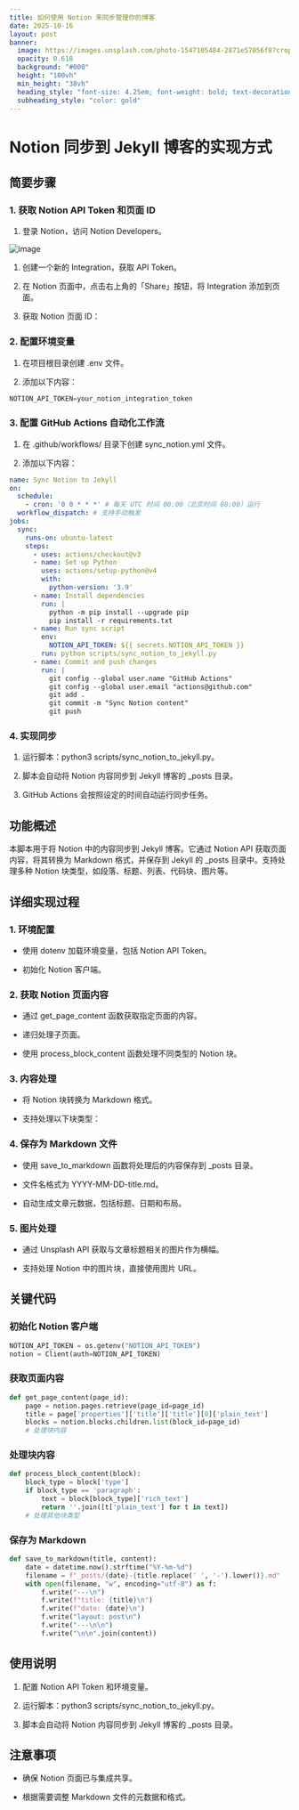 ```yaml
---
title: 如何使用 Notion 来同步管理你的博客
date: 2025-10-16
layout: post
banner:
  image: https://images.unsplash.com/photo-1547105484-2871e57056f8?crop=entropy&cs=tinysrgb&fit=max&fm=jpg&ixid=M3w2OTIwMzJ8MHwxfHJhbmRvbXx8fHx8fHx8fDE3NjA2NDYyMDV8&ixlib=rb-4.1.0&q=80&w=1080
  opacity: 0.618
  background: "#000"
  height: "100vh"
  min_height: "38vh"
  heading_style: "font-size: 4.25em; font-weight: bold; text-decoration: underline"
  subheading_style: "color: gold"
---
```


# Notion 同步到 Jekyll 博客的实现方式

## 简要步骤

### 1. 获取 Notion API Token 和页面 ID

1. 登录 Notion，访问 Notion Developers。

![image](https://prod-files-secure.s3.us-west-2.amazonaws.com/a7a0cc5a-89b9-4cda-8686-1fba0ca52f40/d19c1afe-dea5-4312-9333-786b0ba83054/image.png?X-Amz-Algorithm=AWS4-HMAC-SHA256&X-Amz-Content-Sha256=UNSIGNED-PAYLOAD&X-Amz-Credential=ASIAZI2LB466UYXV7ILO%2F20251016%2Fus-west-2%2Fs3%2Faws4_request&X-Amz-Date=20251016T202323Z&X-Amz-Expires=3600&X-Amz-Security-Token=IQoJb3JpZ2luX2VjEOz%2F%2F%2F%2F%2F%2F%2F%2F%2F%2FwEaCXVzLXdlc3QtMiJHMEUCIQCjD9hFsfhcDgMQdQxFz5EODGo6H55paRSvleZbZZisbQIgKUFbRGBtqi1%2B4Q9ILouF8ktY9x0o%2BoAn55iCE4g%2F0JAqiAQIlf%2F%2F%2F%2F%2F%2F%2F%2F%2F%2FARAAGgw2Mzc0MjMxODM4MDUiDAD1njy4h%2Fsm2D7%2FeyrcA77gzUc1%2FtiSrq14WZKoyUjRApT%2Bmg5lA7OWEqHdwJbExbf5dAoUDxMLG9bzCYruXU%2BHojdqh9z2KXwN%2BrWLzDwhlMVZA7VE9AHaZAGyQvDOy4MNRd2AAEQggTDYccWZZqBsDUlCS2fyiH%2F5s30Rc8hy0H57s7CtI7Ml11OBDhAK2Q7HVQt4T2DfC%2FZYuhUUACipas4ydd2k6zrtTC1mFwbeAU4Mp6S2gAfFtuqFtTx2HPCPPrTjJqhlGbspYXWyBKlqD%2FGHGxaBCjWZEwmbsuf%2BwlRksPsdjNvmkBKsQ7N11MllL1iKhYnmNuumiQvUS1qPjNa%2BNOjeRHqx1cML5Js8cODJjlAetZ1tdfDDtQef0hqKC8BRNJ8n0j9%2FTidd%2B2ogHNx8%2Fo3uuJvuRr76FsQVBvqcJCfisv2SKVFLWAyoay8h8dYXBJOf5kMHThhgoW83DDiG5HZUIdZ7CJ527C1FZk7NZ0fClLmW5w5mIYQcRuMat9NfsHwikeTXO%2B68sU9ZLtlekMJXv7KxBtzXLfWcJxe4ree203gfW1iD9iyCLuus1UbP4WTG%2FDSBgsGAsF8%2F%2B2mfjUHEmQf9nTsn8TVO85qULcP%2FvQAndnWWgfoS%2B3dbkuQSFHCFENowMLKNxccGOqUBz%2BN67q%2BMxxLglqHONoLb%2F1M0EL%2FPJu81o1AvunLRdar4pA6nF2zwI33vy9%2Fn6mhWIFHqlA8D7esEH69goUwfYyUkbt8hCyOWvGz3Jnm7Gi30g6rH8Cq%2FL482EUulEqiaskUDhyj6gBr4hCuqIBwClN2yVDzgo1xSCNt87G1KwemhuU9HhSV6vAboFJ%2FiGs9rEF9raz5OizOmGE%2BLFL0G%2BFDv1km%2B&X-Amz-Signature=f9841bc8eee4fa608c62a5896f6c5f1abe48bf41f42870ffddc95fc185ebb6f0&X-Amz-SignedHeaders=host&x-amz-checksum-mode=ENABLED&x-id=GetObject)

1. 创建一个新的 Integration，获取 API Token。

1. 在 Notion 页面中，点击右上角的「Share」按钮，将 Integration 添加到页面。

1. 获取 Notion 页面 ID：


### 2. 配置环境变量

1. 在项目根目录创建 .env 文件。

1. 添加以下内容：

```javascript
NOTION_API_TOKEN=your_notion_integration_token
```

### 3. 配置 GitHub Actions 自动化工作流

1. 在 .github/workflows/ 目录下创建 sync_notion.yml 文件。

1. 添加以下内容：

```yaml
name: Sync Notion to Jekyll
on:
  schedule:
    - cron: '0 0 * * *' # 每天 UTC 时间 00:00（北京时间 08:00）运行
  workflow_dispatch: # 支持手动触发
jobs:
  sync:
    runs-on: ubuntu-latest
    steps:
      - uses: actions/checkout@v3
      - name: Set up Python
        uses: actions/setup-python@v4
        with:
          python-version: '3.9'
      - name: Install dependencies
        run: |
          python -m pip install --upgrade pip
          pip install -r requirements.txt
      - name: Run sync script
        env:
          NOTION_API_TOKEN: ${{ secrets.NOTION_API_TOKEN }}
        run: python scripts/sync_notion_to_jekyll.py
      - name: Commit and push changes
        run: |
          git config --global user.name "GitHub Actions"
          git config --global user.email "actions@github.com"
          git add .
          git commit -m "Sync Notion content"
          git push
```

### 4. 实现同步

1. 运行脚本：python3 scripts/sync_notion_to_jekyll.py。

1. 脚本会自动将 Notion 内容同步到 Jekyll 博客的 _posts 目录。

1. GitHub Actions 会按照设定的时间自动运行同步任务。

## 功能概述

本脚本用于将 Notion 中的内容同步到 Jekyll 博客。它通过 Notion API 获取页面内容，将其转换为 Markdown 格式，并保存到 Jekyll 的 _posts 目录中。支持处理多种 Notion 块类型，如段落、标题、列表、代码块、图片等。

## 详细实现过程

### 1. 环境配置

- 使用 dotenv 加载环境变量，包括 Notion API Token。

- 初始化 Notion 客户端。

### 2. 获取 Notion 页面内容

- 通过 get_page_content 函数获取指定页面的内容。

- 递归处理子页面。

- 使用 process_block_content 函数处理不同类型的 Notion 块。

### 3. 内容处理

- 将 Notion 块转换为 Markdown 格式。

- 支持处理以下块类型：


### 4. 保存为 Markdown 文件

- 使用 save_to_markdown 函数将处理后的内容保存到 _posts 目录。

- 文件名格式为 YYYY-MM-DD-title.md。

- 自动生成文章元数据，包括标题、日期和布局。

### 5. 图片处理

- 通过 Unsplash API 获取与文章标题相关的图片作为横幅。

- 支持处理 Notion 中的图片块，直接使用图片 URL。

## 关键代码

### 初始化 Notion 客户端

```python
NOTION_API_TOKEN = os.getenv("NOTION_API_TOKEN")
notion = Client(auth=NOTION_API_TOKEN)
```

### 获取页面内容

```python
def get_page_content(page_id):
    page = notion.pages.retrieve(page_id=page_id)
    title = page['properties']['title']['title'][0]['plain_text']
    blocks = notion.blocks.children.list(block_id=page_id)
    # 处理块内容
```

### 处理块内容

```python
def process_block_content(block):
    block_type = block['type']
    if block_type == 'paragraph':
        text = block[block_type]['rich_text']
        return ''.join([t['plain_text'] for t in text])
    # 处理其他块类型
```

### 保存为 Markdown

```python
def save_to_markdown(title, content):
    date = datetime.now().strftime("%Y-%m-%d")
    filename = f"_posts/{date}-{title.replace(' ', '-').lower()}.md"
    with open(filename, "w", encoding="utf-8") as f:
        f.write("---\n")
        f.write(f"title: {title}\n")
        f.write(f"date: {date}\n")
        f.write("layout: post\n")
        f.write("---\n\n")
        f.write("\n\n".join(content))
```

## 使用说明

1. 配置 Notion API Token 和环境变量。

1. 运行脚本：python3 scripts/sync_notion_to_jekyll.py。

1. 脚本会自动将 Notion 内容同步到 Jekyll 博客的 _posts 目录。

## 注意事项

- 确保 Notion 页面已与集成共享。

- 根据需要调整 Markdown 文件的元数据和格式。